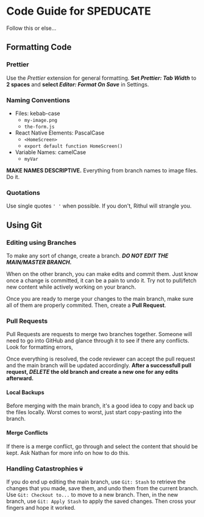 # Code Guide for SPEDUCATE

Follow this or else...

## Formatting Code

### Prettier

Use the _Prettier_ extension for general formatting. **Set _Prettier: Tab Width_** to **2 spaces** and
**select _Editor: Format On Save_** in Settings.

### Naming Conventions

- Files: kebab-case
  - `my-image.png`
  - `the-form.js`
- React Native Elements: PascalCase
  - `<HomeScreen>`
  - `export default function HomeScreen()`
- Variable Names: camelCase
  - `myVar`

**MAKE NAMES DESCRIPTIVE.** Everything from branch names to image files. Do it.

### Quotations

Use single quotes `' '` when possible. If you don't, Rithul will strangle you.

## Using Git

### Editing using Branches

To make any sort of change, create a branch. **_DO NOT EDIT THE MAIN/MASTER BRANCH._**

When on the other branch, you can make edits and commit them. Just know once a change is committed, it can be a pain to undo it. Try not to pull/fetch new content while actively working on your branch.

Once you are ready to merge your changes to the main branch, make sure all of them are properly commited. Then, create a **Pull Request**.

### Pull Requests

Pull Requests are requests to merge two branches together. Someone will need to go into GitHub and glance through it to see if there any conflicts. Look for formatting errors,

Once everything is resolved, the code reviewer can accept the pull request and the main branch will be updated accordingly. **After a successfull pull request, _DELETE_ the old branch and create a new one for any edits afterward.**

#### Local Backups

Before merging with the main branch, it's a good idea to copy and back up the files locally. Worst comes to worst, just start copy-pasting into the branch.

#### Merge Conflicts

If there is a merge conflict, go through and select the content that should be kept. Ask Nathan for more info on how to do this.

### Handling Catastrophies 💀

If you do end up editing the main branch, use `Git: Stash` to retrieve the changes that you made, save them, and undo them from the current branch. Use `Git: Checkout to...` to move to a new branch. Then, in the new branch, use `Git: Apply Stash` to apply the saved changes. Then cross your fingers and hope it worked.
